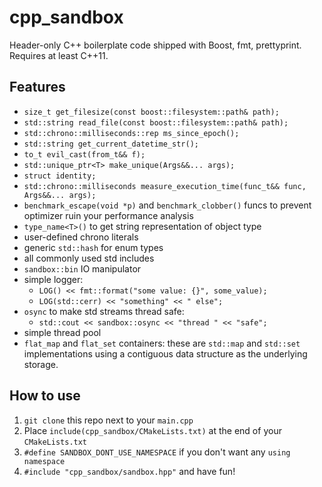 # cpp_sandbox

Header-only C++ boilerplate code shipped with Boost, fmt, prettyprint. Requires at least C++11.

## Features

* `size_t get_filesize(const boost::filesystem::path& path);`
* `std::string read_file(const boost::filesystem::path& path);`
* `std::chrono::milliseconds::rep ms_since_epoch();`
* `std::string get_current_datetime_str();`
* `to_t evil_cast(from_t&& f);`
* `std::unique_ptr<T> make_unique(Args&&... args);`
* `struct identity;`
* `std::chrono::milliseconds measure_execution_time(func_t&& func, Args&&... args);`
* `benchmark_escape(void *p)` and `benchmark_clobber()` funcs to prevent optimizer ruin your performance analysis
* `type_name<T>()` to get string representation of object type
* user-defined chrono literals
* generic `std::hash` for enum types
* all commonly used std includes
* `sandbox::bin` IO manipulator
* simple logger:
  * `LOG() << fmt::format("some value: {}", some_value);`
  * `LOG(std::cerr) << "something" << " else";`
* `osync` to make std streams thread safe:
  * `std::cout << sandbox::osync << "thread " << "safe";`
* simple thread pool
* `flat_map` and `flat_set` containers: these are `std::map` and `std::set` implementations using a contiguous data structure as the underlying storage.

## How to use

1) `git clone` this repo next to your `main.cpp`
2) Place `include(cpp_sandbox/CMakeLists.txt)` at the end of your `CMakeLists.txt`
3) `#define SANDBOX_DONT_USE_NAMESPACE` if you don't want any `using namespace`
4) `#include "cpp_sandbox/sandbox.hpp"` and have fun!
